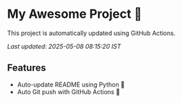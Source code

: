 # My Awesome Project 🚀

This project is automatically updated using GitHub Actions.

_Last updated: 2025-05-08 08:15:20 IST_

## Features
- Auto-update README using Python 🐍
- Auto Git push with GitHub Actions 🤖
